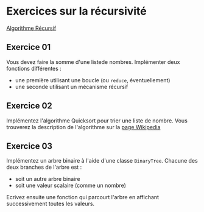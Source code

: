 # Exercices sur la récursivité

[Algorithme Récursif](https://www.wikiwand.com/fr/Algorithme_r%C3%A9cursif
)
## Exercice 01

Vous devez faire la somme d'une listede nombres. Implémenter deux fonctions différentes :
- une première utilisant une boucle (ou `reduce`, éventuellement)
- une seconde utilisant un mécanisme récursif

## Exercice 02

Implémentez l'algorithme Quicksort pour trier une liste de nombre.
Vous trouverez la description de l'algorithme sur la [page Wikipedia](https://www.wikiwand.com/fr/Tri_rapide)

## Exercice 03

Implémentez un arbre binaire à l'aide d'une classe `BinaryTree`.
Chacune des deux branches de l'arbre est :
- soit un autre arbre binaire
- soit une valeur scalaire (comme un nombre)

Ecrivez ensuite une fonction qui parcourt l'arbre en affichant successivement toutes les valeurs.
